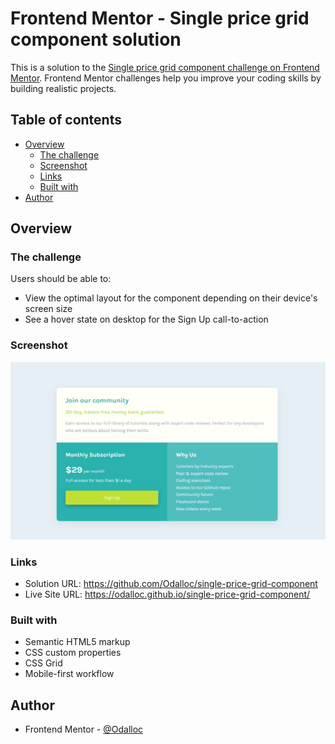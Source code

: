 # Frontend Mentor - Single price grid component solution

This is a solution to the [Single price grid component challenge on Frontend Mentor](https://www.frontendmentor.io/challenges/single-price-grid-component-5ce41129d0ff452fec5abbbc). Frontend Mentor challenges help you improve your coding skills by building realistic projects.

## Table of contents

- [Overview](#overview)
  - [The challenge](#the-challenge)
  - [Screenshot](#screenshot)
  - [Links](#links)
  - [Built with](#built-with)
- [Author](#author)

## Overview

### The challenge

Users should be able to:

- View the optimal layout for the component depending on their device's screen size
- See a hover state on desktop for the Sign Up call-to-action

### Screenshot

![](./images/screenshot.png)

### Links

- Solution URL: https://github.com/Odalloc/single-price-grid-component
- Live Site URL: https://odalloc.github.io/single-price-grid-component/

### Built with

- Semantic HTML5 markup
- CSS custom properties
- CSS Grid
- Mobile-first workflow

## Author

- Frontend Mentor - [@Odalloc](https://www.frontendmentor.io/profile/Odalloc)
